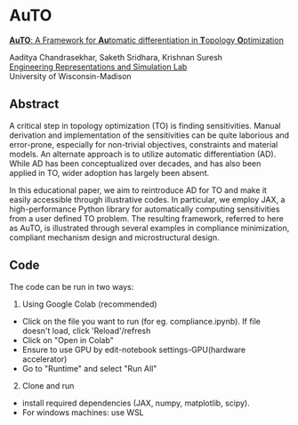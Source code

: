 # AuTO

[**AuTO**: A Framework for **Au**tomatic differentiation in **T**opology **O**ptimization](https://arxiv.org/abs/2104.01965)

Aaditya Chandrasekhar, Saketh Sridhara, Krishnan Suresh  
[Engineering Representations and Simulation Lab](https://ersl.wisc.edu)  
University of Wisconsin-Madison 

## Abstract
A critical step in topology optimization (TO) is finding sensitivities. Manual derivation and implementation of the sensitivities can be quite laborious and error-prone, especially for non-trivial objectives, constraints and material models. An alternate approach is to utilize automatic differentiation (AD). While AD has been conceptualized over decades, and has also been applied in TO, wider adoption has largely been absent.

In this educational paper, we aim to reintroduce AD for TO and make it easily accessible through illustrative codes. In particular, we employ JAX, a high-performance Python library for automatically computing sensitivities from a user defined TO problem. The resulting framework, referred to here as AuTO, is illustrated through several examples in compliance minimization, compliant mechanism design and microstructural design.

## Code
The code can be run in two ways:
1. Using Google Colab (recommended)
- Click on the file you want to run (for eg. compliance.ipynb). If file doesn't load, click 'Reload'/refresh 
- Click on "Open in Colab"
- Ensure to use GPU by edit-notebook settings-GPU(hardware accelerator)
- Go to "Runtime" and select "Run All"
2. Clone and run
- install required dependencies (JAX, numpy, matplotlib, scipy).
- For windows machines: use WSL
